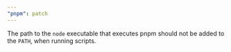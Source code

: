```yaml
---
"pnpm": patch
---
```


The path to the `node` executable that executes pnpm should not be added to the `PATH`, when running scripts.
